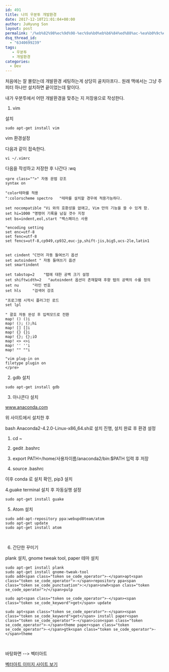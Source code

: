 ```yaml
---
id: 491
title: 나의 우분투 개발환경
date: 2017-12-10T21:01:04+00:00
author: JuHyung Son
layout: post
permalink: '/%eb%82%98%ec%9d%98-%ec%9a%b0%eb%b6%84%ed%88%ac-%ea%b0%9c%eb%b0%9c%ed%99%98%ea%b2%bd/'
dsq_thread_id:
  - "6340699239"
tags:
   - 우분투
   - 개발환경
categories:
  - Dev
---
```


처음에는 잘 몰랐는데 개발환경 세팅하는게 상당히 골치아프다.. 원래 맥에서는 그냥 주피터 하나만 설치하면 끝이었는데 말이다.

내가 우분투에서 어떤 개발환경을 맞추는 지 저장용으로 작성한다.
<ol>
 	<li>vim</li>
</ol>
설치

```
sudo apt-get install vim
```

vim 환경설정

다음과 같이 접속한다.

```
vi ~/.vimrc
```

다음을 작성하고 저장한 후 나간다 :wq
```
<pre class="">" 자동 문법 강조
syntax on

"color테마를 적용
":colorscheme spectro   "테마를 설치할 경우에 적용가능하다.

set nocompatible "Vi 와의 호환성을 없애고, Vim 만의 기능을 쓸 수 있게 함.
set hi=1000 "명령어 기록을 남길 갯수 지정
set bs=indent,eol,start "백스페이스 사용

"encoding setting
set enc=utf-8
set fenc=utf-8
set fencs=utf-8,cp949,cp932,euc-jp,shift-jis,big5,ucs-2le,latin1


set cindent "C언어 자동 들여쓰기 옵션
set autoindent " 자동 들여쓰기 옵션
set smartindent

set tabstop=2    "탭에 대한 공백 크기 설정
set shiftwidth=2   "autoindent 옵션이 존재할때 후향 탭의 공백의 수를 정의
set nu      "라인 번호
set hls     "검색어 강조

"프로그램 시작시 플러그인 로드
set lpl

" 괄호 자동 완성 후 입력모드로 전환
map! () ()i
map! (); ();hi
map! [] []i
map! {} {}i
map! {}; {};iO
map! <> <>i
map! '' ''i
map! "" ""i

"vim plug-in on
filetype plugin on
</pre>
```
2. gdb 설치



```
sudo apt-get install gdb
```

3. 아나콘다 설치

<a href="http://www.anaconda.com">www.anaconda.com</a>

위 사이트에서 설치한 후

bash Anaconda2-4.2.0-Linux-x86_64.sh로 설치 진행, 설치 완료 후 환경 설정

1) cd ~

2) gedit .bashrc

3) export PATH=/home/사용자이름/anaconda2/bin:$PATH 입력 후 저장

4) source .bashrc

이후 conda 로 설치 확인, pip3 설치

4.guake terminal 설치 후 자동실행 설정
```
sudo apt-get install guake
```

5. Atom 설치
<pre class=""><code class="language-obj-c" data-lang="obj-c">sudo add-apt-repository ppa:webupd8team/atom
sudo apt-get update
sudo apt-get install atom</code></pre>
&nbsp;

6. 간단한 꾸미기

plank 설치, gnome tweak tool, paper 테마 설치

```
sudo apt-get install plank
sudo apt-get install gnome-tweak-tool
sudo add<span class="token se_code_operator">-</span>apt<span class="token se_code_operator">-</span>repository ppa<span class="token se_code_punctuation">:</span>snwh<span class="token se_code_operator">/</span>pulp

sudo apt<span class="token se_code_operator">-</span><span class="token se_code_keyword">get</span> update

sudo apt<span class="token se_code_operator">-</span><span class="token se_code_keyword">get</span> install paper<span class="token se_code_operator">-</span>icon<span class="token se_code_operator">-</span>theme paper<span class="token se_code_operator">-</span>gtk<span class="token se_code_operator">-</span>theme
```

&nbsp;

바탕화면 --&gt; 벡터아트

<a href="http://wallpaperswide.com/vector_art-desktop-wallpapers">벡터아트 이미지 사이트 보기</a>
<div class="grammarly-disable-indicator"></div>
<div class="grammarly-disable-indicator"></div>
